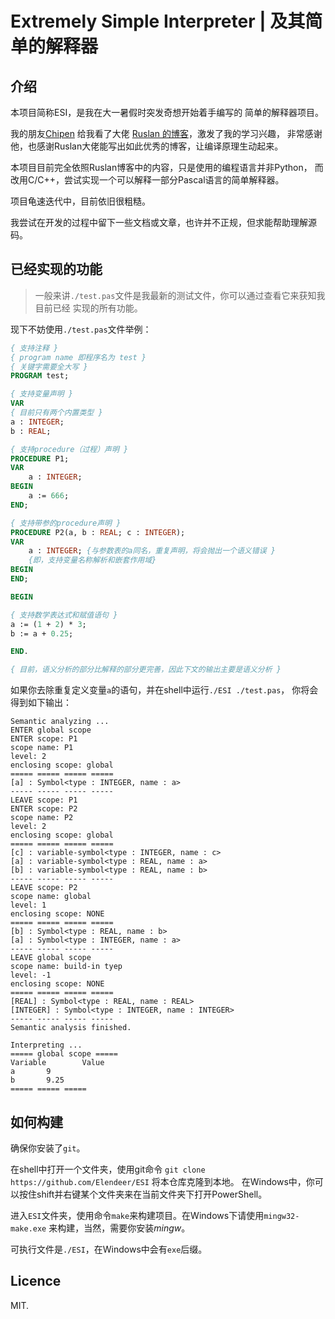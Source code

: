 <!--
 * @Author       : Daniel_Elendeer
 * @Date         : 2020-10-25 15:22:22
 * @LastEditors  : Daniel_Elendeer
 * @LastEditTime : 2021-04-03 11:19:08
 * @Description  :
-->

# Extremely Simple Interpreter | 及其简单的解释器

## 介绍

本项目简称ESI，是我在大一暑假时突发奇想开始着手编写的
简单的解释器项目。

我的朋友[Chipen](https://github.com/zsiothsu) 给我看了大佬
[Ruslan 的博客](https://ruslanspivak.com/lsbasi-part1/)，激发了我的学习兴趣，
非常感谢他，也感谢Ruslan大佬能写出如此优秀的博客，让编译原理生动起来。

本项目目前完全依照Ruslan博客中的内容，只是使用的编程语言并非Python，
而改用C/C++，尝试实现一个可以解释一部分Pascal语言的简单解释器。

项目龟速迭代中，目前依旧很粗糙。

我尝试在开发的过程中留下一些文档或文章，也许并不正规，但求能帮助理解源码。

## 已经实现的功能

> 一般来讲`./test.pas`文件是我最新的测试文件，你可以通过查看它来获知我目前已经
> 实现的所有功能。

现下不妨使用`./test.pas`文件举例：

```pascal
{ 支持注释 }
{ program name 即程序名为 test }
{ 关键字需要全大写 }
PROGRAM test;

{ 支持变量声明 }
VAR
{ 目前只有两个内置类型 }
a : INTEGER;
b : REAL;

{ 支持procedure（过程）声明 }
PROCEDURE P1;
VAR
    a : INTEGER;
BEGIN
    a := 666;
END;

{ 支持带参的procedure声明 }
PROCEDURE P2(a, b : REAL; c : INTEGER);
VAR
    a : INTEGER; {与参数表的a同名，重复声明，将会抛出一个语义错误 }
    {即，支持变量名称解析和嵌套作用域}
BEGIN
END;

BEGIN

{ 支持数学表达式和赋值语句 }
a := (1 + 2) * 3;
b := a + 0.25;

END.

{ 目前，语义分析的部分比解释的部分更完善，因此下文的输出主要是语义分析 }
```

如果你去除重复定义变量`a`的语句，并在shell中运行`./ESI ./test.pas`，
你将会得到如下输出：

```shell
Semantic analyzing ...
ENTER global scope
ENTER scope: P1
scope name: P1
level: 2
enclosing scope: global
===== ===== ===== =====
[a] : Symbol<type : INTEGER, name : a>
----- ----- ----- -----
LEAVE scope: P1
ENTER scope: P2
scope name: P2
level: 2
enclosing scope: global
===== ===== ===== =====
[c] : variable-symbol<type : INTEGER, name : c>
[a] : variable-symbol<type : REAL, name : a>
[b] : variable-symbol<type : REAL, name : b>
----- ----- ----- -----
LEAVE scope: P2
scope name: global
level: 1
enclosing scope: NONE
===== ===== ===== =====
[b] : Symbol<type : REAL, name : b>
[a] : Symbol<type : INTEGER, name : a>
----- ----- ----- -----
LEAVE global scope
scope name: build-in tyep
level: -1
enclosing scope: NONE
===== ===== ===== =====
[REAL] : Symbol<type : REAL, name : REAL>
[INTEGER] : Symbol<type : INTEGER, name : INTEGER>
----- ----- ----- -----
Semantic analysis finished.

Interpreting ...
===== global scope =====
Variable        Value
a       9
b       9.25
===== ===== =====
```

## 如何构建

确保你安装了`git`。

在shell中打开一个文件夹，使用git命令
`git clone https://github.com/Elendeer/ESI`
将本仓库克隆到本地。
在Windows中，你可以按住shift并右键某个文件夹来在当前文件夹下打开PowerShell。

进入`ESI`文件夹，使用命令`make`来构建项目。在Windows下请使用`mingw32-make.exe`
来构建，当然，需要你安装*mingw*。

可执行文件是`./ESI`，在Windows中会有`exe`后缀。

## Licence

MIT.
